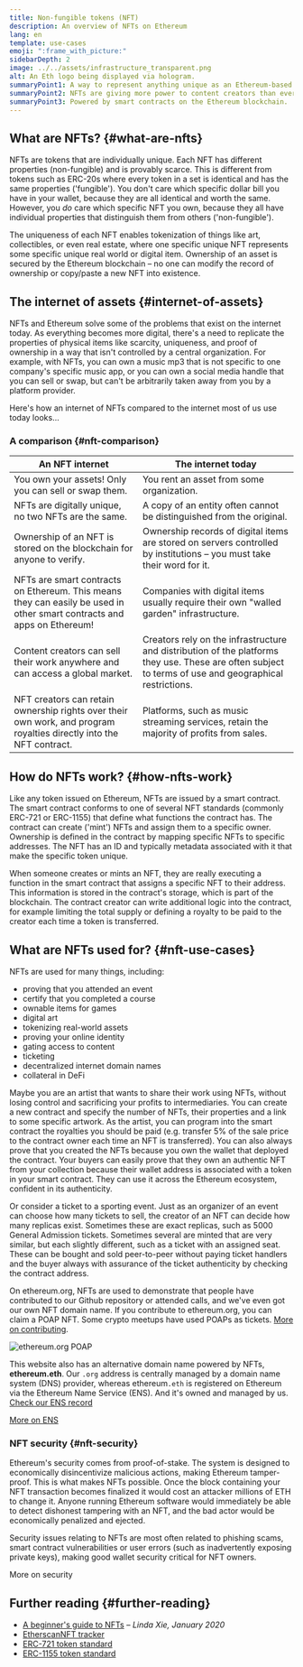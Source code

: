 ```yaml
---
title: Non-fungible tokens (NFT)
description: An overview of NFTs on Ethereum
lang: en
template: use-cases
emoji: ":frame_with_picture:"
sidebarDepth: 2
image: ../../assets/infrastructure_transparent.png
alt: An Eth logo being displayed via hologram.
summaryPoint1: A way to represent anything unique as an Ethereum-based asset.
summaryPoint2: NFTs are giving more power to content creators than ever before.
summaryPoint3: Powered by smart contracts on the Ethereum blockchain.
---
```


## What are NFTs? {#what-are-nfts}

NFTs are tokens that are individually unique. Each NFT has different properties (non-fungible) and is provably scarce. This is different from tokens such as ERC-20s where every token in a set is identical and has the same properties ('fungible'). You don't care which specific dollar bill you have in your wallet, because they are all identical and worth the same. However, you _do_ care which specific NFT you own, because they all have individual properties that distinguish them from others ('non-fungible').

The uniqueness of each NFT enables tokenization of things like art, collectibles, or even real estate, where one specific unique NFT represents some specific unique real world or digital item. Ownership of an asset is secured by the Ethereum blockchain – no one can modify the record of ownership or copy/paste a new NFT into existence.

<YouTube id="Xdkkux6OxfM" />

## The internet of assets {#internet-of-assets}

NFTs and Ethereum solve some of the problems that exist on the internet today. As everything becomes more digital, there's a need to replicate the properties of physical items like scarcity, uniqueness, and proof of ownership in a way that isn't controlled by a central organization. For example, with NFTs, you can own a music mp3 that is not specific to one company's specific music app, or you can own a social media handle that you can sell or swap, but can't be arbitrarily taken away from you by a platform provider.

Here's how an internet of NFTs compared to the internet most of us use today looks...

### A comparison {#nft-comparison}

| An NFT internet                                                                                                         | The internet today                                                                                                                                     |
| ----------------------------------------------------------------------------------------------------------------------- | ------------------------------------------------------------------------------------------------------------------------------------------------------ |
| You own your assets! Only you can sell or swap them.                                                                    | You rent an asset from some organization.                                                                                                              |
| NFTs are digitally unique, no two NFTs are the same.                                                                    | A copy of an entity often cannot be distinguished from the original.                                                                                   |
| Ownership of an NFT is stored on the blockchain for anyone to verify.                                                   | Ownership records of digital items are stored on servers controlled by institutions – you must take their word for it.                                 |
| NFTs are smart contracts on Ethereum. This means they can easily be used in other smart contracts and apps on Ethereum! | Companies with digital items usually require their own "walled garden" infrastructure.                                                                 |
| Content creators can sell their work anywhere and can access a global market.                                           | Creators rely on the infrastructure and distribution of the platforms they use. These are often subject to terms of use and geographical restrictions. |
| NFT creators can retain ownership rights over their own work, and program royalties directly into the NFT contract.     | Platforms, such as music streaming services, retain the majority of profits from sales.                                                                |

## How do NFTs work? {#how-nfts-work}

Like any token issued on Ethereum, NFTs are issued by a smart contract. The smart contract conforms to one of several NFT standards (commonly ERC-721 or ERC-1155) that define what functions the contract has. The contract can create ('mint') NFTs and assign them to a specific owner. Ownership is defined in the contract by mapping specific NFTs to specific addresses. The NFT has an ID and typically metadata associated with it that make the specific token unique.

When someone creates or mints an NFT, they are really executing a function in the smart contract that assigns a specific NFT to their address. This information is stored in the contract's storage, which is part of the blockchain. The contract creator can write additional logic into the contract, for example limiting the total supply or defining a royalty to be paid to the creator each time a token is transferred.

## What are NFTs used for? {#nft-use-cases}

NFTs are used for many things, including:

- proving that you attended an event
- certify that you completed a course
- ownable items for games
- digital art
- tokenizing real-world assets
- proving your online identity
- gating access to content
- ticketing
- decentralized internet domain names
- collateral in DeFi

Maybe you are an artist that wants to share their work using NFTs, without losing control and sacrificing your profits to intermediaries. You can create a new contract and specify the number of NFTs, their properties and a link to some specific artwork. As the artist, you can program into the smart contract the royalties you should be paid (e.g. transfer 5% of the sale price to the contract owner each time an NFT is transferred). You can also always prove that you created the NFTs because you own the wallet that deployed the contract. Your buyers can easily prove that they own an authentic NFT from your collection because their wallet address is associated with a token in your smart contract. They can use it across the Ethereum ecosystem, confident in its authenticity.

Or consider a ticket to a sporting event. Just as an organizer of an event can choose how many tickets to sell, the creator of an NFT can decide how many replicas exist. Sometimes these are exact replicas, such as 5000 General Admission tickets. Sometimes several are minted that are very similar, but each slightly different, such as a ticket with an assigned seat. These can be bought and sold peer-to-peer without paying ticket handlers and the buyer always with assurance of the ticket authenticity by checking the contract address.

On ethereum.org, NFTs are used to demonstrate that people have contributed to our Github repository or attended calls, and we've even got our own NFT domain name. If you contribute to ethereum.org, you can claim a POAP NFT. Some crypto meetups have used POAPs as tickets. [More on contributing](/contributing/#poap).

![ethereum.org POAP](./poap.png)

This website also has an alternative domain name powered by NFTs, **ethereum.eth**. Our `.org` address is centrally managed by a domain name system (DNS) provider, whereas ethereum`.eth` is registered on Ethereum via the Ethereum Name Service (ENS). And it's owned and managed by us. [Check our ENS record](https://app.ens.domains/name/ethereum.eth)

[More on ENS](https://app.ens.domains)

<Divider />

### NFT security {#nft-security}

Ethereum's security comes from proof-of-stake. The system is designed to economically disincentivize malicious actions, making Ethereum tamper-proof. This is what makes NFTs possible. Once the block containing your NFT transaction becomes finalized it would cost an attacker millions of ETH to change it. Anyone running Ethereum software would immediately be able to detect dishonest tampering with an NFT, and the bad actor would be economically penalized and ejected.

Security issues relating to NFTs are most often related to phishing scams, smart contract vulnerabilities or user errors (such as inadvertently exposing private keys), making good wallet security critical for NFT owners.

<ButtonLink to="/security/">
  More on security
</ButtonLink>

## Further reading {#further-reading}

- [A beginner's guide to NFTs](https://linda.mirror.xyz/df649d61efb92c910464a4e74ae213c4cab150b9cbcc4b7fb6090fc77881a95d) – _Linda Xie, January 2020_
- [EtherscanNFT tracker](https://etherscan.io/nft-top-contracts)
- [ERC-721 token standard](/developers/docs/standards/tokens/erc-721/)
- [ERC-1155 token standard](/developers/docs/standards/tokens/erc-1155/)

<Divider />

<QuizWidget quizKey="nfts" />
